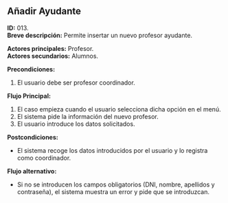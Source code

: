 ## Añadir Ayudante

**ID:** 013.  
**Breve descripción:** Permite insertar un nuevo profesor ayudante.

**Actores principales:** Profesor.  
**Actores secundarios:** Alumnos.

**Precondiciones:**

1. El usuario debe ser profesor coordinador.

**Flujo Principal:**

1. El caso empieza cuando el usuario selecciona dicha opción en el menú.
2. El sistema pide la información del nuevo profesor.
3. El usuario introduce los datos solicitados.

**Postcondiciones:**

*  El sistema recoge los datos introducidos por el usuario y lo registra como coordinador.

**Flujo alternativo:**

* Si no se introducen los campos obligatorios (DNI, nombre, apellidos y contraseña), el sistema muestra un error y pide que se introduzcan.
